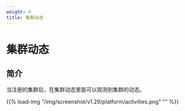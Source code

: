 ```yaml
---
weight: 4
title: 集群动态
---
```


# 集群动态

## 简介

当注册的集群后，在集群动态里面可以观测到集群的动态。

{{% load-img "/img/screenshot/v1.29/platform/activities.png" "" %}}
